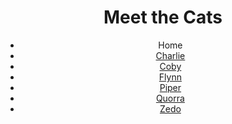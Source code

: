 <!DOCTYPE html>
<html lang="en">
  <head>
    <meta charset="UTF-8" />
    <title>Meet the Cats</title>
  </head>

  <body>
    <header>
      <h1>Meet the Cats</h1>

<nav>
  <ul>
    <li>Home</li>
    <li><a href="">Charlie</a></li>
    <li><a href="">Coby</a></li>
    <li><a href="">Flynn</a></li>
   <li><a href="">Piper</a></li>
    <li><a href="">Quorra</a></li>
    <li><a href="">Zedo</a></li>
  </ul>
</nav>
    </header>
  </body>
</html>
